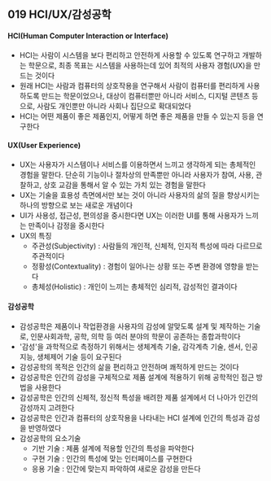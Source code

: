 ## 019 HCI/UX/감성공학

#### HCI(Human Computer Interaction or Interface)

- HCI는 사람이 시스템을 보다 편리하고 안전하게 사용할 수 있도록 연구하고 개발하는 학문으로, 최종 목표는 시스템을 사용하는데 있어 최적의 사용자 경험(UX)을 만드는 것이다
- 원래 HCI는 사람과 컴퓨터의 상호작용을 연구해서 사람이 컴퓨터를 편리하게 사용하도록 만드는 학문이었으나, 대상이 컴퓨터뿐만 아니라 서비스, 디지털 콘텐츠 등으로, 사람도 개인뿐만 아니라 사회나 집단으로 확대되었다
- HCI는 어떤 제품이 좋은 제품인지, 어떻게 하면 좋은 제품을 만들 수 있는지 등을 연구한다



#### UX(User Experience)

- UX는 사용자가 시스템이나 서비스를 이용하면서 느끼고 생각하게 되는 총체적인 경험을 말한다. 단순히 기능이나 절차상의 만족뿐만 아니라 사용자가 참여, 사용, 관찰하고, 상호 교감을 통해서 알 수 있는 가치 있는 경험을 말한다
- UX는 기술을 효용성 측면에서만 보는 것이 아니라 사용자의 삶의 질을 향상시키는 하나의 방향으로 보는 새로운 개념이다
- UI가 사용성, 접근성, 편의성을 중시한다면 UX는 이러한 UI를 통해 사용자가 느끼는 만족이나 감정을 중시한다
- UX의 특징
  - 주관성(Subjectivity) : 사람들의 개인적, 신체적, 인지적 특성에 따라 다르므로 주관적이다
  - 정황성(Contextuality) : 경험이 일어나는 상황 또는 주변 환경에 영향을 받는다
  - 총체성(Holistic) : 개인이 느끼는 총체적인 심리적, 감성적인 결과이다



#### 감성공학

- 감성공학은 제품이나 작업환경을 사용자의 감성에 알맞도록 설계 및 제작하는 기술로, 인문사회과학, 공학, 의학 등 여러 분야의 학문이 공존하는 종합과학이다
- '감성'을 과학적으로 측정하기 위해서는 생체계측 기술, 감각계측 기술, 센서, 인공지능, 생체제어 기술 등이 요구된다
- 감성공학의 목적은 인간의 삶을 편리하고 안전하며 쾌적하게 만드는 것이다
- 감성공학은 인간의 감성을 구체적으로 제품 설계에 적용하기 위해 공학적인 접근 방법을 사용한다
- 감성공학은 인간의 신체적, 정신적 특성을 배려한 제품 설계에서 더 나아가 인간의 감성까지 고려한다
- 감성공학은 인간과 컴퓨터의 상호작용을 나타내는 HCI 설계에 인간의 특성과 감성을 반영하였다
- 감성공학의 요소기술
  - 기반 기술 : 제품 설계에 적용할 인간의 특성을 파악한다
  - 구현 기술 : 인간의 특성에 맞는 인터페이스를 구현한다
  - 응용 기술 : 인간에 맞는지 파악하여 새로운 감성을 만든다